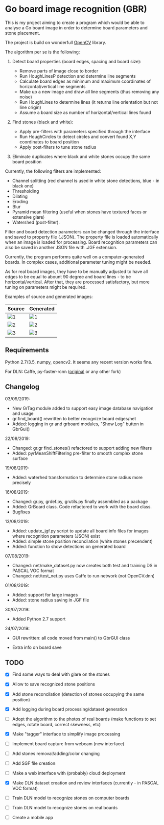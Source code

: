 # Go board image recognition (GBR)

This is my project aiming to create a program which would be able to analyse a Go board image in order to determine board parameters and stone placement.

The project is build on wonderfull [OpenCV](https://opencv.org/) library.

The algorithm per se is the following:

1. Detect board properties (board edges, spacing and board size):
    * Remove parts of image close to border
    * Run HoughLinesP detection and determine line segments
    * Calculate board edges as minimum and maximum coordinates of horizontal/vertical line segments
    * Make up a new image and draw all line segments (thus removing any noise)
    * Run HoughLines to determine lines (it returns line orientation but not line origin)
    * Assume a board size as number of horizontal/vertical lines found

2. Find stones (black and white):
    * Apply pre-filters with parameters specified through the interface
    * Run HoughCircles to detect circles and convert found X,Y coordinates to board position
    * Apply post-filters to tune stone radius

3. Eliminate duplicates where black and white stones occupy the same board position

Currently, the following filters are implemented:
  * Channel splitting (red channel is used in white stone detections, blue - in black one)
  * Thresholding
  * Dilating
  * Eroding
  * Blur
  * Pyramid mean filtering (useful when stones have textured faces or extensive glare)
  * Watershed (post-filter).
  
Filter and board detection parameters can be changed through the interface and saved to property file (.JSON). The property file is loaded automatically when an image is loaded for processing. Board recognition parameters can also be saved in another JSON file with .JGF extension.

Currently, the program performs quite well on a computer-generated boards. In complex cases, additional parameter tuning might be needed.

As for real board images, they have to be manually adjusted to have all edges to be equal to abount 90 degree and board lines - to be horizontal/vertical. After that, they are processed satisfactory, but more tuning on parameters might be required.

Examples of source and generated images:

| Source | Generated |
| ---    | ---       |
| ![1](../master/img/go_board_1.png) | ![1](../master/img/go_board_1_gen.jpg) |
| ![2](../master/img/go_board_13.png) | ![2](../master/img/go_board_13_gen.png) |
| ![3](../master/img/go_board_8a.png) | ![3](../master/img/go_board_8a_gen.jpg) |


## Requirements

Python 2.7/3.5, numpy, opencv2. It seems any recent version works fine.

For DLN: Caffe, py-faster-rcnn ([original](https://github.com/rbgirshick/py-faster-rcnn) or any other fork)


## Changelog

03/09/2019:

* New GrTag module added to support easy image database navigation and usage
* gr.find_board() rewritten to better recognize board edges/net
* Added: logging in gr and grboard modules, "Show Log" button in GbrGui()

22/08/2019:

* Changed: gr.gr find_stones() refactored to support adding new filters
* Added: pyrMeanShiftFiltering pre-filter to smooth complex stone surface

19/08/2019:

* Added: waterhed transformation to determine stone radius more precisely

16/08/2019:

* Changed: gr.py, grdef.py, grutils.py finally assembled as a package
* Added: GrBoard class. Code refactored to work with the board class.
* Bugfixes


13/08/2019:

* Added: update_jgf.py script to update all board info files for images where recognition parameters (JSON) exist
* Added: simple stone position reconcilation (white stones precendent)
* Added: function to show detections on generated board

07/08/2019:

* Changed: net/make_dataset.py now creates both test and training DS in PASCAL VOC format
* Changed: net/test_net.py uses Caffe to run network (not OpenCV.dnn)

01/08/2019:

* Added: support for large images
* Added: stone radius saving in JGF file

30/07/2019:

* Added Python 2.7 support


24/07/2019:

* GUI rewritten: all code moved from main() to GbrGUI class

* Extra info on board save

## TODO

- [x] Find some ways to deal with glare on the stones

- [x] Allow to save recognized stone positions

- [x] Add stone reconcilation (detection of stones occupying the same position)

- [x] Add logging during board processing/dataset generation

- [ ] Adopt the algorithm to the photos of real boards (make functions to set edges, rotate board, correct skewness, etc)

- [x] Make "tagger" interface to simplify image processing

- [ ] Implement board capture from webcam (new interface)

- [ ] Add stones removal/adding/color changing

- [ ] Add SGF file creation

- [ ] Make a web interface with (probably) cloud deployment

- [x] Make DLN dataset creation and review interfaces (currently - in PASCAL VOC format)

- [ ] Train DLN model to recognize stones on computer boards

- [ ] Train DLN model to recognize stones on real boards

- [ ] Create a mobile app
